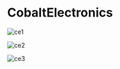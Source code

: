 # CobaltElectronics

![ce1](https://user-images.githubusercontent.com/61055907/124501393-bcbf1c80-ddc1-11eb-9954-b78fbe31aecd.png)

![ce2](https://user-images.githubusercontent.com/61055907/124501413-c9437500-ddc1-11eb-871d-752707cd06fa.png)

![ce3](https://user-images.githubusercontent.com/61055907/124501421-cea0bf80-ddc1-11eb-99cb-2e374c584ca9.png)
